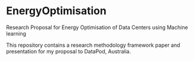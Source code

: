 # EnergyOptimisation
Research Proposal for Energy Optimisation of Data Centers using Machine learning

This repository contains a research methodology framework paper and presentation for my proposal to DataPod, Australia.
